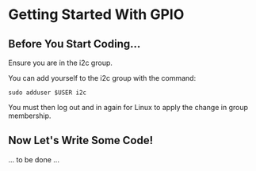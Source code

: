 Getting Started With GPIO
=========================


Before You Start Coding...
--------------------------

Ensure you are in the i2c group.  

You can add yourself to the i2c group with the command:

    sudo adduser $USER i2c

You must then log out and in again for Linux to apply the change in
group membership.


Now Let's Write Some Code!
--------------------------

... to be done ...
